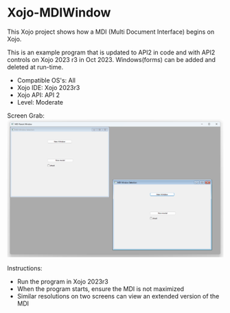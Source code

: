 # Xojo-MDIWindow
This Xojo project shows how a MDI (Multi Document Interface) begins on Xojo.

This is an example program that is updated to API2 in code and with API2 controls on Xojo 2023 r3 in Oct 2023. Windows(forms) can be added and deleted at run-time.

 - Compatible OS's: All
 - Xojo IDE: Xojo 2023r3
 - Xojo API: API 2
 - Level: Moderate

Screen Grab:
![](https://github.com/eugenedakin/Xojo-MDIWindow/blob/main/MDIScreenGrab.png)

Instructions:
 - Run the program in Xojo 2023r3
 - When the program starts, ensure the MDI is not maximized
 - Similar resolutions on two screens can view an extended version of the MDI
